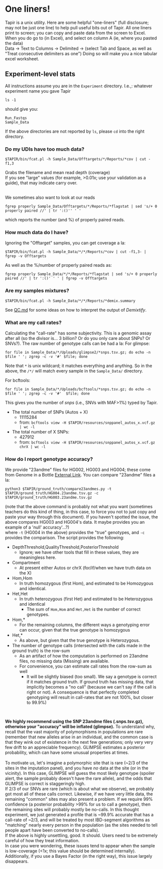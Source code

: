 # One liners!
Tapir is a unix utility. Here are some helpful "one-liners" (full disclosure; may not be just one line) to help pull useful bits out of Tapir.
All one liners print to screen; you can copy and paste data from the screen to Excel. <br>
When you do go to (in Excel), and select on column A (ie, where you pasted the data) <br>
Data -> Text to Columns -> Delimited -> (select Tab and Space, as well as "Treat consecutive delimiters as one")
Doing so will make you a nice tabular excel worksheet.

## Experiment-level stats

All instructions assume you are in the `Experiment` directory. I.e.,:
whatever experiment name you gave Tapir <br>

```
ls -1
```
should give you:
```
Run_Fastqs
Sample_Data
```
If the above directories are not reported by `ls`, please `cd` into the right directory.

### Do my UDIs have too much data?
```
$TAPIR/bin/fcat.pl -h Sample_Data/Offtargets/*/Reports/*cov | cut -f1,3
```
Grabs the filename and mean read depth (coverage)
<br>
If you see "large" values (for example, >0.01x; use your validation as a guide), that may indicate carry over. <br>

<br>
We sometimes also want to look at our reads <br>

```
fgrep properly Sample_Data/Offtargets/*/Reports/*flagstat | sed 's/+ 0 properly paired //' | tr ':()'' ' '
```
which reports the number (and %) of properly paired reads.


### How much data do I have?
Ignoring the "Offtarget" samples, you can get coverage a la:
```
$TAPIR/bin/fcat.pl -h Sample_Data/*/*/Reports/*cov | cut -f1,3- | fgrep -v Offtargets
```
As well as the %/number of properly paired reads as:

```
fgrep properly Sample_Data/*/*/Reports/*flagstat | sed 's/+ 0 properly paired //' | tr ':()' ' ' | fgrep -v Offtargets
```

### Are my samples mixtures?

```
$TAPIR/bin/fcat.pl -h Sample_Data/*/*/Reports/*demix.summary
```

See [QC.md](QC.md) for some ideas on how to interpret the output of *Demixtify*.



### What are my call rates?
Calculating the "call-rate" has some subjectivity. This is a genomic assay after all (so the divisor is... 3 billion? Or do you only care about SNPs? Or SNVs?). The raw number of genotype calls can be had a la:
For glimpse:
```
for file in Sample_Data/*/Uploads/glimpse2/*snps.tsv.gz; do echo -n $file ' '; zgrep -c -v '#' $file; done
```

Note that `*` is unix wildcard; it matches everything and anything. So in the above, the `/*/` will match every sample in the `Sample_Data/` directory.

For bcftools:
```
for file in Sample_Data/*/Uploads/bcftools/*snps.tsv.gz; do echo -n $file ' '; zgrep -c -v '#'  $file; done
```
This gives you the number of *snps* (i.e., SNVs with MAF>1%) typed by Tapir.

-  The total number of SNPs (Autos + X) 
   -  11115284
   -  from: `bcftools view -H $TAPIR/resources/snppanel_autos_x.vcf.gz | wc -l`
-  The total number of X SNPs:
   -  427912
   -  from: `bcftools view -H $TAPIR/resources/snppanel_autos_x.vcf.gz chrX | wc -l`
   

### How do I report genotype accuracy?
We provide "23andme" files for HG002, HG003 and HG004; these come from Genome in a Bottle [External Link](https://www.nist.gov/programs-projects/genome-bottle).
You can compare "23andme" files a la:
```
python3 $TAPIR/ground_truth/compare23andmes.py -t $TAPIR/ground_truth/HG004.23andme.tsv.gz -c $TAPIR/ground_truth/HG003.23andme.tsv.gz
```
(note that the above command is probably not what you want (sometimes teachers do this kind of thing, in this case, to force you not to just copy and paste your way through this document). If you haven't spotted the issue, the above compares HG003 and HG004's data. It maybe provides you an example of a 'null' accuracy'...?)
<br>
where `-t` (HG004 in the above) provides the "true" genotypes, and `-c` provides the comparison. The script provides the following:
-  DepthThreshold,QualityThreshold,PosteriorThreshold
   -  Ignore; we have other tools that fill in these values, they are meaningless here.
-  Compartment
   -  At present either Autos or chrX (for/if/when we have truth data on the X)
-  Hom,Hom
   -  In truth homozygous (first Hom), and estimated to be Homozygous and identical.
-  Het,Het
   -  In truth heterozygous (first Het) and estimated to be Heterozygous and identical
      -  The sum of `Hom,Hom` and `Het,Het` is the number of correct genotypes.
-  Hom,*
   -  For the remaining columns, the different ways a genotyping error can occur, given that the true genotype is homozygous
-  Het,*
   -  As above, but given that the true genotype is Heterozygous.
-  The number of genotype calls (intersected with the calls made in the ground truth) is the row-sum
   -  As an artifact of how the computation is performed on 23andme files, no missing data (Missing) are available.    
   -  For convenience, you can estimate call rates from the row-sum as well
      -  It will be slightly biased (too small). We say a genotype is correct if it matches ground truth. If ground truth has missing data, that implicitly becomes a "no call" (because we can't say if the call is right or not). A consequence is that perfectly completed genotyping will result in call-rates that are not 100%, but closer to 99.9%)
<br>

**We highly recommend using the SNP 23andme files (.snps.tsv.gz), otherwise your "accuracy" will be inflated (glimpse).**
To understand why, recall that the vast majority of polymorphisms in populations are rare (remember that new alleles arise in an individual, and the common case is that they wink out of existence in the next few generations; only very very few drift to an appreciable frequency). GLIMPSE estimates a posterior probability, which can have some unusual properties at times.<br><br>
To motivate us, let's imagine a polymorphic site that is rare (~2/3 of the sites in the imputation panel), and you have *no* data at the site (or in the vicinity). In this case, GLIMPSE will guess the most likely genotype (spoiler alert, the sample probably doesn't have the rare allele), and the odds that GLIMPSE is correct is staggeringly high. <br>
If 2/3 of our SNVs are rare (which is about what we observe), we probably got most all of these calls correct. Likewise, if we have very little data, the remaining "common" sites may also present a problem. If we require 99% confidence (a posterior probability >99% for us to call a genotype), then the remaining sites will probably mostly be no-calls. In this thought experiment, we just generated a profile that is ~99.9% accurate that has a call-rate of ~2/3, and will be treated by most IBD-segment algorithms as "matching" nearly every person in the population (as the sites needed to tell people apart have been converted to no-calls). <br>
If the above is highly unsettling, good. It should. Users need to be extremely careful of how they treat information.<br>
In case you were wondering, these issues tend to appear when the sample is low-coverage (<1x; this value should be determined internally). Additionally, if you use a Bayes Factor (in the right way), this issue largely disappears.

